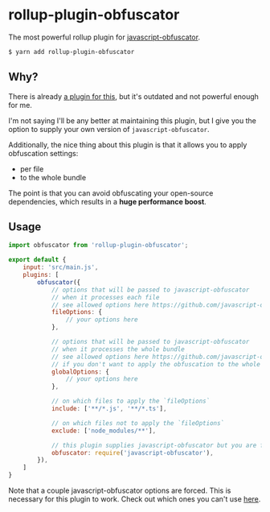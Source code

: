 # rollup-plugin-obfuscator

The most powerful rollup plugin for [javascript-obfuscator](https://github.com/javascript-obfuscator/javascript-obfuscator).

```sh
$ yarn add rollup-plugin-obfuscator
```

## Why?

There is already [a plugin for this](https://github.com/javascript-obfuscator/rollup-plugin-javascript-obfuscator), but it's outdated and not powerful enough for me.

I'm not saying I'll be any better at maintaining this plugin, but I give you the option to supply your own version of `javascript-obfuscator`.

Additionally, the nice thing about this plugin is that it allows you to apply obfuscation settings:

- per file 
- to the whole bundle

The point is that you can avoid obfuscating your open-source dependencies, which results in a **huge performance boost**.

## Usage

```js
import obfuscator from 'rollup-plugin-obfuscator';

export default {
	input: 'src/main.js',
	plugins: [
		obfuscator({
			// options that will be passed to javascript-obfuscator
			// when it processes each file
			// see allowed options here https://github.com/javascript-obfuscator/javascript-obfuscator
			fileOptions: {
				// your options here
			},

			// options that will be passed to javascript-obfuscator
			// when it processes the whole bundle
			// see allowed options here https://github.com/javascript-obfuscator/javascript-obfuscator
			// if you don't want to apply the obfuscation to the whole bundle, you can set this to `false`
			globalOptions: {
				// your options here
			},

			// on which files to apply the `fileOptions`
			include: ['**/*.js', '**/*.ts'],

			// on which files not to apply the `fileOptions`
			exclude: ['node_modules/**'],

			// this plugin supplies javascript-obfuscator but you are free to override it if you want
			obfuscator: require('javascript-obfuscator'), 
		}),
	]
}
```

Note that a couple javascript-obfuscator options are forced. This is necessary for this plugin to work. Check out which ones you can't use [here](https://github.com/getkey/rollup-plugin-obfuscator/blob/master/rollup-plugin-obfuscator.js).
